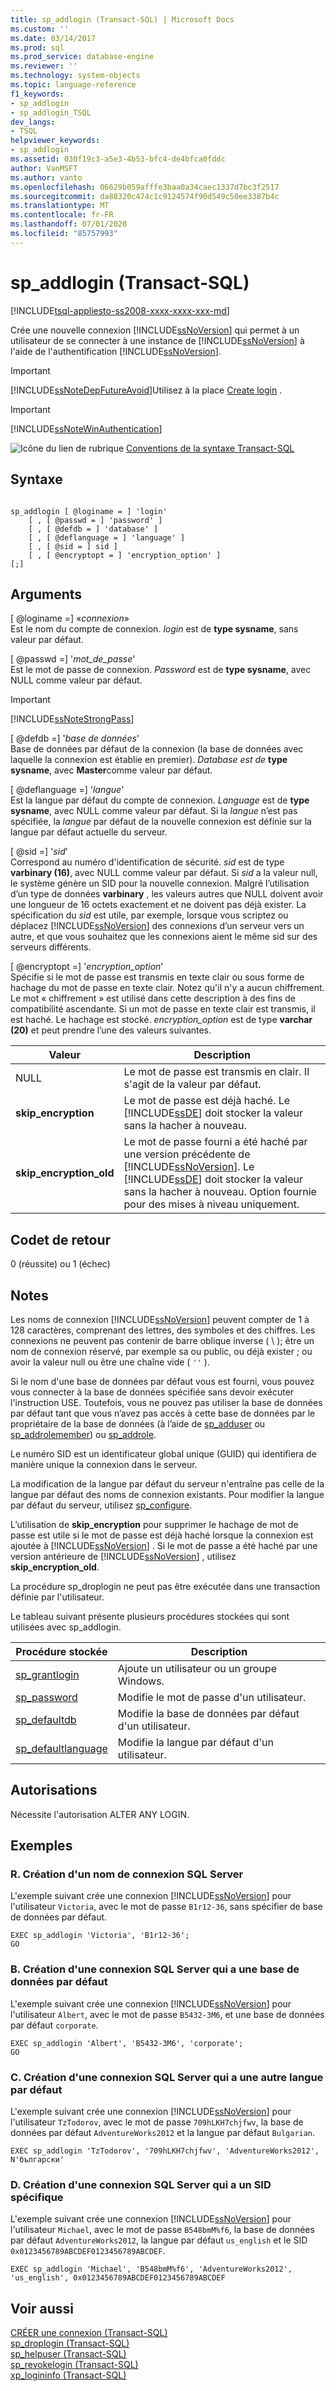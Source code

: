 ```yaml
---
title: sp_addlogin (Transact-SQL) | Microsoft Docs
ms.custom: ''
ms.date: 03/14/2017
ms.prod: sql
ms.prod_service: database-engine
ms.reviewer: ''
ms.technology: system-objects
ms.topic: language-reference
f1_keywords:
- sp_addlogin
- sp_addlogin_TSQL
dev_langs:
- TSQL
helpviewer_keywords:
- sp_addlogin
ms.assetid: 030f19c3-a5e3-4b53-bfc4-de4bfca0fddc
author: VanMSFT
ms.author: vanto
ms.openlocfilehash: 06629b059afffe3baa0a34caec1337d7bc3f2517
ms.sourcegitcommit: da88320c474c1c9124574f90d549c50ee3387b4c
ms.translationtype: MT
ms.contentlocale: fr-FR
ms.lasthandoff: 07/01/2020
ms.locfileid: "85757993"
---
```

# <a name="sp_addlogin-transact-sql"></a>sp_addlogin (Transact-SQL)
[!INCLUDE[tsql-appliesto-ss2008-xxxx-xxxx-xxx-md](../../includes/applies-to-version/sqlserver.md)]

  Crée une nouvelle connexion [!INCLUDE[ssNoVersion](../../includes/ssnoversion-md.md)] qui permet à un utilisateur de se connecter à une instance de [!INCLUDE[ssNoVersion](../../includes/ssnoversion-md.md)] à l'aide de l'authentification [!INCLUDE[ssNoVersion](../../includes/ssnoversion-md.md)].  
  
> [!IMPORTANT]  
>  [!INCLUDE[ssNoteDepFutureAvoid](../../includes/ssnotedepfutureavoid-md.md)]Utilisez à la place [Create login](../../t-sql/statements/create-login-transact-sql.md) .  
  
> [!IMPORTANT]  
>  [!INCLUDE[ssNoteWinAuthentication](../../includes/ssnotewinauthentication-md.md)]  
  
 ![Icône du lien de rubrique](../../database-engine/configure-windows/media/topic-link.gif "Icône du lien de rubrique") [Conventions de la syntaxe Transact-SQL](../../t-sql/language-elements/transact-sql-syntax-conventions-transact-sql.md)  
  
## <a name="syntax"></a>Syntaxe  
  
```  
  
sp_addlogin [ @loginame = ] 'login'   
    [ , [ @passwd = ] 'password' ]   
    [ , [ @defdb = ] 'database' ]   
    [ , [ @deflanguage = ] 'language' ]   
    [ , [ @sid = ] sid ]   
    [ , [ @encryptopt = ] 'encryption_option' ]   
[;]  
```  
  
## <a name="arguments"></a>Arguments  
 [ @loginame =] «*connexion*»  
 Est le nom du compte de connexion. *login* est de **type sysname**, sans valeur par défaut.  
  
 [ @passwd =] '*mot_de_passe*'  
 Est le mot de passe de connexion. *Password* est de **type sysname**, avec NULL comme valeur par défaut.  
  
> [!IMPORTANT]  
>  [!INCLUDE[ssNoteStrongPass](../../includes/ssnotestrongpass-md.md)]  
  
 [ @defdb =] '*base de données*'  
 Base de données par défaut de la connexion (la base de données avec laquelle la connexion est établie en premier). *Database est de* **type sysname**, avec **Master**comme valeur par défaut.  
  
 [ @deflanguage =] '*langue*'  
 Est la langue par défaut du compte de connexion. *Language* est de **type sysname**, avec NULL comme valeur par défaut. Si la *langue* n’est pas spécifiée, la *langue* par défaut de la nouvelle connexion est définie sur la langue par défaut actuelle du serveur.  
  
 [ @sid =] '*sid*'  
 Correspond au numéro d'identification de sécurité. *sid* est de type **varbinary (16)**, avec NULL comme valeur par défaut. Si *sid* a la valeur null, le système génère un SID pour la nouvelle connexion. Malgré l’utilisation d’un type de données **varbinary** , les valeurs autres que NULL doivent avoir une longueur de 16 octets exactement et ne doivent pas déjà exister. La spécification du *sid* est utile, par exemple, lorsque vous scriptez ou déplacez [!INCLUDE[ssNoVersion](../../includes/ssnoversion-md.md)] des connexions d’un serveur vers un autre, et que vous souhaitez que les connexions aient le même sid sur des serveurs différents.  
  
 [ @encryptopt =] '*encryption_option*'  
 Spécifie si le mot de passe est transmis en texte clair ou sous forme de hachage du mot de passe en texte clair. Notez qu'il n'y a aucun chiffrement. Le mot « chiffrement » est utilisé dans cette description à des fins de compatibilité ascendante. Si un mot de passe en texte clair est transmis, il est haché. Le hachage est stocké. *encryption_option* est de type **varchar (20)** et peut prendre l’une des valeurs suivantes.  
  
|Valeur|Description|  
|-----------|-----------------|  
|NULL|Le mot de passe est transmis en clair. Il s'agit de la valeur par défaut.|  
|**skip_encryption**|Le mot de passe est déjà haché. Le [!INCLUDE[ssDE](../../includes/ssde-md.md)] doit stocker la valeur sans la hacher à nouveau.|  
|**skip_encryption_old**|Le mot de passe fourni a été haché par une version précédente de [!INCLUDE[ssNoVersion](../../includes/ssnoversion-md.md)]. Le [!INCLUDE[ssDE](../../includes/ssde-md.md)] doit stocker la valeur sans la hacher à nouveau. Option fournie pour des mises à niveau uniquement.|  
  
## <a name="return-code-values"></a>Codet de retour  
 0 (réussite) ou 1 (échec)  
  
## <a name="remarks"></a>Notes  
 Les noms de connexion [!INCLUDE[ssNoVersion](../../includes/ssnoversion-md.md)] peuvent compter de 1 à 128 caractères, comprenant des lettres, des symboles et des chiffres. Les connexions ne peuvent pas contenir de barre oblique inverse ( \\ ); être un nom de connexion réservé, par exemple sa ou public, ou déjà exister ; ou avoir la valeur null ou être une chaîne vide ( `''` ).  
  
 Si le nom d'une base de données par défaut vous est fourni, vous pouvez vous connecter à la base de données spécifiée sans devoir exécuter l'instruction USE. Toutefois, vous ne pouvez pas utiliser la base de données par défaut tant que vous n’avez pas accès à cette base de données par le propriétaire de la base de données (à l’aide de [sp_adduser](../../relational-databases/system-stored-procedures/sp-adduser-transact-sql.md) ou [sp_addrolemember](../../relational-databases/system-stored-procedures/sp-addrolemember-transact-sql.md)) ou [sp_addrole](../../relational-databases/system-stored-procedures/sp-addrole-transact-sql.md).  
  
 Le numéro SID est un identificateur global unique (GUID) qui identifiera de manière unique la connexion dans le serveur.  
  
 La modification de la langue par défaut du serveur n'entraîne pas celle de la langue par défaut des noms de connexion existants. Pour modifier la langue par défaut du serveur, utilisez [sp_configure](../../relational-databases/system-stored-procedures/sp-configure-transact-sql.md).  
  
 L’utilisation de **skip_encryption** pour supprimer le hachage de mot de passe est utile si le mot de passe est déjà haché lorsque la connexion est ajoutée à [!INCLUDE[ssNoVersion](../../includes/ssnoversion-md.md)] . Si le mot de passe a été haché par une version antérieure de [!INCLUDE[ssNoVersion](../../includes/ssnoversion-md.md)] , utilisez **skip_encryption_old**.  
  
 La procédure sp_droplogin ne peut pas être exécutée dans une transaction définie par l'utilisateur.  
  
 Le tableau suivant présente plusieurs procédures stockées qui sont utilisées avec sp_addlogin.  
  
|Procédure stockée|Description|  
|----------------------|-----------------|  
|[sp_grantlogin](../../relational-databases/system-stored-procedures/sp-grantlogin-transact-sql.md)|Ajoute un utilisateur ou un groupe Windows.|  
|[sp_password](../../relational-databases/system-stored-procedures/sp-password-transact-sql.md)|Modifie le mot de passe d'un utilisateur.|  
|[sp_defaultdb](../../relational-databases/system-stored-procedures/sp-defaultdb-transact-sql.md)|Modifie la base de données par défaut d'un utilisateur.|  
|[sp_defaultlanguage](../../relational-databases/system-stored-procedures/sp-defaultlanguage-transact-sql.md)|Modifie la langue par défaut d'un utilisateur.|  
  
## <a name="permissions"></a>Autorisations  
 Nécessite l'autorisation ALTER ANY LOGIN.  
  
## <a name="examples"></a>Exemples  
  
### <a name="a-creating-a-sql-server-login"></a>R. Création d'un nom de connexion SQL Server  
 L'exemple suivant crée une connexion [!INCLUDE[ssNoVersion](../../includes/ssnoversion-md.md)] pour l'utilisateur `Victoria`, avec le mot de passe `B1r12-36`, sans spécifier de base de données par défaut.  
  
```  
EXEC sp_addlogin 'Victoria', 'B1r12-36';  
GO  
```  
  
### <a name="b-creating-a-sql-server-login-that-has-a-default-database"></a>B. Création d'une connexion SQL Server qui a une base de données par défaut  
 L'exemple suivant crée une connexion [!INCLUDE[ssNoVersion](../../includes/ssnoversion-md.md)] pour l'utilisateur `Albert`, avec le mot de passe `B5432-3M6`, et une base de données par défaut `corporate`.  
  
```  
EXEC sp_addlogin 'Albert', 'B5432-3M6', 'corporate';  
GO  
```  
  
### <a name="c-creating-a-sql-server-login-that-has-a-different-default-language"></a>C. Création d'une connexion SQL Server qui a une autre langue par défaut  
 L'exemple suivant crée une connexion [!INCLUDE[ssNoVersion](../../includes/ssnoversion-md.md)] pour l'utilisateur `TzTodorov`, avec le mot de passe `709hLKH7chjfwv`, la base de données par défaut `AdventureWorks2012` et la langue par défaut `Bulgarian`.  
  
```  
EXEC sp_addlogin 'TzTodorov', '709hLKH7chjfwv', 'AdventureWorks2012', N'български'  
```  
  
### <a name="d-creating-a-sql-server-login-that-has-a-specific-sid"></a>D. Création d'une connexion SQL Server qui a un SID spécifique  
 L'exemple suivant crée une connexion [!INCLUDE[ssNoVersion](../../includes/ssnoversion-md.md)] pour l'utilisateur `Michael`, avec le mot de passe `B548bmM%f6`, la base de données par défaut `AdventureWorks2012`, la langue par défaut `us_english` et le SID `0x0123456789ABCDEF0123456789ABCDEF`.  
  
```  
EXEC sp_addlogin 'Michael', 'B548bmM%f6', 'AdventureWorks2012', 'us_english', 0x0123456789ABCDEF0123456789ABCDEF  
```  
  
## <a name="see-also"></a>Voir aussi  
 [CRÉER une connexion &#40;Transact-SQL&#41;](../../t-sql/statements/create-login-transact-sql.md)   
 [sp_droplogin &#40;Transact-SQL&#41;](../../relational-databases/system-stored-procedures/sp-droplogin-transact-sql.md)   
 [sp_helpuser &#40;Transact-SQL&#41;](../../relational-databases/system-stored-procedures/sp-helpuser-transact-sql.md)   
 [sp_revokelogin &#40;Transact-SQL&#41;](../../relational-databases/system-stored-procedures/sp-revokelogin-transact-sql.md)   
 [xp_logininfo &#40;Transact-SQL&#41;](../../relational-databases/system-stored-procedures/xp-logininfo-transact-sql.md)  
  
  
